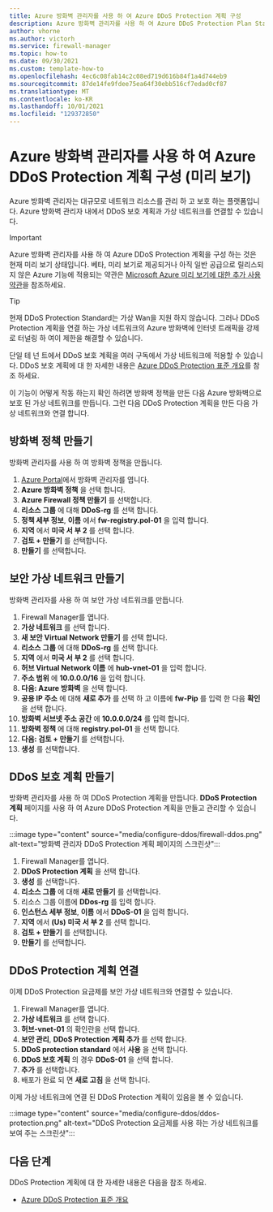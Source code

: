 ```yaml
---
title: Azure 방화벽 관리자를 사용 하 여 Azure DDoS Protection 계획 구성
description: Azure 방화벽 관리자를 사용 하 여 Azure DDoS Protection Plan Standard를 구성 하는 방법을 알아봅니다.
author: vhorne
ms.author: victorh
ms.service: firewall-manager
ms.topic: how-to
ms.date: 09/30/2021
ms.custom: template-how-to
ms.openlocfilehash: 4ec6c08fab14c2c08ed719d616b84f1a4d744eb9
ms.sourcegitcommit: 87de14fe9fdee75ea64f30ebb516cf7edad0cf87
ms.translationtype: MT
ms.contentlocale: ko-KR
ms.lasthandoff: 10/01/2021
ms.locfileid: "129372850"
---
```

# <a name="configure-an-azure-ddos-protection-plan-using-azure-firewall-manager-preview"></a>Azure 방화벽 관리자를 사용 하 여 Azure DDoS Protection 계획 구성 (미리 보기)

Azure 방화벽 관리자는 대규모로 네트워크 리소스를 관리 하 고 보호 하는 플랫폼입니다. Azure 방화벽 관리자 내에서 DDoS 보호 계획과 가상 네트워크를 연결할 수 있습니다.

> [!IMPORTANT]
> Azure 방화벽 관리자를 사용 하 여 Azure DDoS Protection 계획을 구성 하는 것은 현재 미리 보기 상태입니다.
> 베타, 미리 보기로 제공되거나 아직 일반 공급으로 릴리스되지 않은 Azure 기능에 적용되는 약관은 [Microsoft Azure 미리 보기에 대한 추가 사용 약관](https://azure.microsoft.com/support/legal/preview-supplemental-terms/)을 참조하세요. 

> [!TIP]
> 현재 DDoS Protection Standard는 가상 Wan을 지원 하지 않습니다. 그러나 DDoS Protection 계획을 연결 하는 가상 네트워크의 Azure 방화벽에 인터넷 트래픽을 강제로 터널링 하 여이 제한을 해결할 수 있습니다.

단일 테 넌 트에서 DDoS 보호 계획을 여러 구독에서 가상 네트워크에 적용할 수 있습니다. DDoS 보호 계획에 대 한 자세한 내용은  [Azure DDoS Protection 표준 개요](../ddos-protection/ddos-protection-overview.md)를 참조 하세요.

이 기능이 어떻게 작동 하는지 확인 하려면 방화벽 정책을 만든 다음 Azure 방화벽으로 보호 된 가상 네트워크를 만듭니다. 그런 다음 DDoS Protection 계획을 만든 다음 가상 네트워크와 연결 합니다.

## <a name="create-a-firewall-policy"></a>방화벽 정책 만들기

방화벽 관리자를 사용 하 여 방화벽 정책을 만듭니다.

1. [Azure Portal](https://portal.azure.com)에서 방화벽 관리자를 엽니다.
1. **Azure 방화벽 정책** 을 선택 합니다.
1. **Azure Firewall 정책 만들기** 를 선택합니다.
1. **리소스 그룹** 에 대해 **DDoS-rg** 를 선택 합니다.
1. **정책 세부 정보**, **이름** 에서 **fw-registry.pol-01** 을 입력 합니다.
1. **지역** 에서 **미국 서 부 2** 를 선택 합니다.
1. **검토 + 만들기** 를 선택합니다.
1. **만들기** 를 선택합니다.


## <a name="create-a-secured-virtual-network"></a>보안 가상 네트워크 만들기

방화벽 관리자를 사용 하 여 보안 가상 네트워크를 만듭니다.

1. Firewall Manager를 엽니다.
1. **가상 네트워크** 를 선택 합니다.
1. **새 보안 Virtual Network 만들기** 를 선택 합니다.
1. **리소스 그룹** 에 대해 **DDoS-rg** 를 선택 합니다.
1. **지역** 에서 **미국 서 부 2** 를 선택 합니다.
1. **허브 Virtual Network 이름** 에 **hub-vnet-01** 을 입력 합니다.
1. **주소 범위** 에 **10.0.0.0/16** 을 입력 합니다.
1. **다음: Azure 방화벽** 을 선택 합니다.
1. **공용 IP 주소** 에 대해 **새로 추가** 를 선택 하 고 이름에 **fw-Pip** 를 입력 한 다음 **확인** 을 선택 합니다.
1. **방화벽 서브넷 주소 공간** 에 **10.0.0.0/24** 를 입력 합니다.
1. **방화벽 정책** 에 대해 **registry.pol-01** 을 선택 합니다.
1. **다음: 검토 + 만들기** 를 선택합니다.
1. **생성** 를 선택합니다.

## <a name="create-a-ddos-protection-plan"></a>DDoS 보호 계획 만들기

방화벽 관리자를 사용 하 여 DDoS Protection 계획을 만듭니다. **DDoS Protection 계획** 페이지를 사용 하 여 Azure DDoS Protection 계획을 만들고 관리할 수 있습니다.

:::image type="content" source="media/configure-ddos/firewall-ddos.png" alt-text="방화벽 관리자 DDoS Protection 계획 페이지의 스크린샷":::

1. Firewall Manager를 엽니다.
1. **DDoS Protection 계획** 을 선택 합니다.
1. **생성** 를 선택합니다.
1. **리소스 그룹** 에 대해 **새로 만들기** 를 선택합니다.
1. 리소스 그룹 이름에 **DDos-rg** 를 입력 합니다.
1. **인스턴스 세부 정보**, **이름** 에서 **DDoS-01** 을 입력 합니다.
1. **지역** 에서 **(Us) 미국 서 부 2** 를 선택 합니다.
1. **검토 + 만들기** 를 선택합니다.
1. **만들기** 를 선택합니다.

## <a name="associate-a-ddos-protection-plan"></a>DDoS Protection 계획 연결

이제 DDoS Protection 요금제를 보안 가상 네트워크와 연결할 수 있습니다.

1. Firewall Manager를 엽니다.
1. **가상 네트워크** 를 선택 합니다.
1. **허브-vnet-01** 의 확인란을 선택 합니다.
1. **보안 관리**, **DDoS Protection 계획 추가** 를 선택 합니다.
1. **DDoS protection standard** 에서 **사용** 을 선택 합니다.
1. **DDoS 보호 계획** 의 경우 **DDoS-01** 을 선택 합니다.
1. **추가** 를 선택합니다.
1. 배포가 완료 되 면 **새로 고침** 을 선택 합니다.

이제 가상 네트워크에 연결 된 DDoS Protection 계획이 있음을 볼 수 있습니다.

:::image type="content" source="media/configure-ddos/ddos-protection.png" alt-text="DDoS Protection 요금제를 사용 하는 가상 네트워크를 보여 주는 스크린샷":::

## <a name="next-steps"></a>다음 단계

DDoS Protection 계획에 대 한 자세한 내용은 다음을 참조 하세요.

- [Azure DDoS Protection 표준 개요](../ddos-protection/ddos-protection-overview.md)